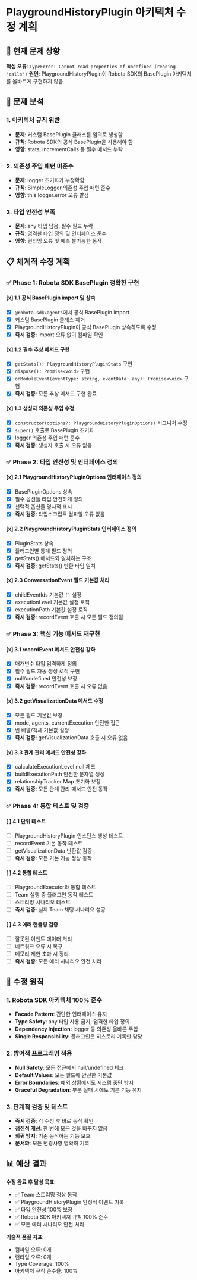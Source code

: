 # PlaygroundHistoryPlugin 아키텍처 수정 계획

## 🚨 현재 문제 상황

**핵심 오류**: `TypeError: Cannot read properties of undefined (reading 'calls')`
**원인**: PlaygroundHistoryPlugin이 Robota SDK의 BasePlugin 아키텍처를 올바르게 구현하지 않음

## 🎯 문제 분석

### 1. 아키텍처 규칙 위반
- **문제**: 커스텀 BasePlugin 클래스를 임의로 생성함
- **규칙**: Robota SDK의 공식 BasePlugin을 사용해야 함
- **영향**: stats, incrementCalls 등 필수 메서드 누락

### 2. 의존성 주입 패턴 미준수
- **문제**: logger 초기화가 부정확함  
- **규칙**: SimpleLogger 의존성 주입 패턴 준수
- **영향**: this.logger.error 오류 발생

### 3. 타입 안전성 부족
- **문제**: any 타입 남용, 필수 필드 누락
- **규칙**: 엄격한 타입 정의 및 인터페이스 준수
- **영향**: 런타임 오류 및 예측 불가능한 동작

## 📋 체계적 수정 계획

### ✅ Phase 1: Robota SDK BasePlugin 정확한 구현

#### [x] 1.1 공식 BasePlugin import 및 상속
- [x] `@robota-sdk/agents`에서 공식 BasePlugin import
- [x] 커스텀 BasePlugin 클래스 제거
- [x] PlaygroundHistoryPlugin이 공식 BasePlugin 상속하도록 수정
- [x] **즉시 검증**: import 오류 없이 컴파일 확인

#### [x] 1.2 필수 추상 메서드 구현
- [x] `getStats(): PlaygroundHistoryPluginStats` 구현
- [x] `dispose(): Promise<void>` 구현  
- [x] `onModuleEvent(eventType: string, eventData: any): Promise<void>` 구현
- [x] **즉시 검증**: 모든 추상 메서드 구현 완료

#### [x] 1.3 생성자 의존성 주입 수정
- [x] `constructor(options?: PlaygroundHistoryPluginOptions)` 시그니처 수정
- [x] `super()` 호출로 BasePlugin 초기화
- [x] logger 의존성 주입 패턴 준수
- [x] **즉시 검증**: 생성자 호출 시 오류 없음

### ✅ Phase 2: 타입 안전성 및 인터페이스 정의

#### [x] 2.1 PlaygroundHistoryPluginOptions 인터페이스 정의
- [x] BasePluginOptions 상속
- [x] 필수 옵션들 타입 안전하게 정의
- [x] 선택적 옵션들 명시적 표시
- [x] **즉시 검증**: 타입스크립트 컴파일 오류 없음

#### [x] 2.2 PlaygroundHistoryPluginStats 인터페이스 정의  
- [x] PluginStats 상속
- [x] 플러그인별 통계 필드 정의
- [x] getStats() 메서드와 일치하는 구조
- [x] **즉시 검증**: getStats() 반환 타입 일치

#### [x] 2.3 ConversationEvent 필드 기본값 처리
- [x] childEventIds 기본값 `[]` 설정
- [x] executionLevel 기본값 설정 로직
- [x] executionPath 기본값 설정 로직
- [x] **즉시 검증**: recordEvent 호출 시 모든 필드 정의됨

### ✅ Phase 3: 핵심 기능 메서드 재구현

#### [x] 3.1 recordEvent 메서드 안전성 강화
- [x] 매개변수 타입 엄격하게 정의
- [x] 필수 필드 자동 생성 로직 구현
- [x] null/undefined 안전성 보장
- [x] **즉시 검증**: recordEvent 호출 시 오류 없음

#### [x] 3.2 getVisualizationData 메서드 수정
- [x] 모든 필드 기본값 보장
- [x] mode, agents, currentExecution 안전한 접근
- [x] 빈 배열/객체 기본값 설정
- [x] **즉시 검증**: getVisualizationData 호출 시 오류 없음

#### [x] 3.3 관계 관리 메서드 안전성 강화
- [x] calculateExecutionLevel null 체크
- [x] buildExecutionPath 안전한 문자열 생성
- [x] relationshipTracker Map 초기화 보장
- [x] **즉시 검증**: 모든 관계 관리 메서드 안전 동작

### ✅ Phase 4: 통합 테스트 및 검증

#### [ ] 4.1 단위 테스트
- [ ] PlaygroundHistoryPlugin 인스턴스 생성 테스트
- [ ] recordEvent 기본 동작 테스트
- [ ] getVisualizationData 반환값 검증
- [ ] **즉시 검증**: 모든 기본 기능 정상 동작

#### [ ] 4.2 통합 테스트
- [ ] PlaygroundExecutor와 통합 테스트
- [ ] Team 실행 중 플러그인 동작 테스트
- [ ] 스트리밍 시나리오 테스트
- [ ] **즉시 검증**: 실제 Team 채팅 시나리오 성공

#### [ ] 4.3 에러 핸들링 검증
- [ ] 잘못된 이벤트 데이터 처리
- [ ] 네트워크 오류 시 복구
- [ ] 메모리 제한 초과 시 정리
- [ ] **즉시 검증**: 모든 에러 시나리오 안전 처리

## 🔧 수정 원칙

### 1. Robota SDK 아키텍처 100% 준수
- **Facade Pattern**: 간단한 인터페이스 유지
- **Type Safety**: any 타입 사용 금지, 엄격한 타입 정의
- **Dependency Injection**: logger 등 의존성 올바른 주입
- **Single Responsibility**: 플러그인은 히스토리 기록만 담당

### 2. 방어적 프로그래밍 적용
- **Null Safety**: 모든 접근에서 null/undefined 체크
- **Default Values**: 모든 필드에 안전한 기본값
- **Error Boundaries**: 예외 상황에서도 시스템 중단 방지
- **Graceful Degradation**: 부분 실패 시에도 기본 기능 유지

### 3. 단계적 검증 및 테스트
- **즉시 검증**: 각 수정 후 바로 동작 확인
- **점진적 개선**: 한 번에 모든 것을 바꾸지 않음
- **회귀 방지**: 기존 동작하는 기능 보호
- **문서화**: 모든 변경사항 명확히 기록

## 📊 예상 결과

**수정 완료 후 달성 목표**:
- ✅ Team 스트리밍 정상 동작
- ✅ PlaygroundHistoryPlugin 안정적 이벤트 기록
- ✅ 타입 안전성 100% 보장
- ✅ Robota SDK 아키텍처 규칙 100% 준수
- ✅ 모든 에러 시나리오 안전 처리

**기술적 품질 지표**:
- 컴파일 오류: 0개
- 런타임 오류: 0개  
- Type Coverage: 100%
- 아키텍처 규칙 준수율: 100% 